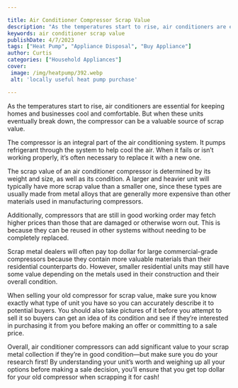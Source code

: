 ```yaml
---

title: Air Conditioner Compressor Scrap Value
description: "As the temperatures start to rise, air conditioners are essential for keeping homes and businesses cool and comfortable. But when ...read now to learn more"
keywords: air conditioner scrap value
publishDate: 4/7/2023
tags: ["Heat Pump", "Appliance Disposal", "Buy Appliance"]
author: Curtis
categories: ["Household Appliances"]
cover: 
 image: /img/heatpump/392.webp
 alt: 'locally useful heat pump purchase'

---
```


As the temperatures start to rise, air conditioners are essential for keeping homes and businesses cool and comfortable. But when these units eventually break down, the compressor can be a valuable source of scrap value. 

The compressor is an integral part of the air conditioning system. It pumps refrigerant through the system to help cool the air. When it fails or isn’t working properly, it’s often necessary to replace it with a new one. 

The scrap value of an air conditioner compressor is determined by its weight and size, as well as its condition. A larger and heavier unit will typically have more scrap value than a smaller one, since these types are usually made from metal alloys that are generally more expensive than other materials used in manufacturing compressors. 

Additionally, compressors that are still in good working order may fetch higher prices than those that are damaged or otherwise worn out. This is because they can be reused in other systems without needing to be completely replaced. 

Scrap metal dealers will often pay top dollar for large commercial-grade compressors because they contain more valuable materials than their residential counterparts do. However, smaller residential units may still have some value depending on the metals used in their construction and their overall condition. 

When selling your old compressor for scrap value, make sure you know exactly what type of unit you have so you can accurately describe it to potential buyers. You should also take pictures of it before you attempt to sell it so buyers can get an idea of its condition and see if they’re interested in purchasing it from you before making an offer or committing to a sale price. 

Overall, air conditioner compressors can add significant value to your scrap metal collection if they’re in good condition—but make sure you do your research first! By understanding your unit’s worth and weighing up all your options before making a sale decision, you’ll ensure that you get top dollar for your old compressor when scrapping it for cash!
